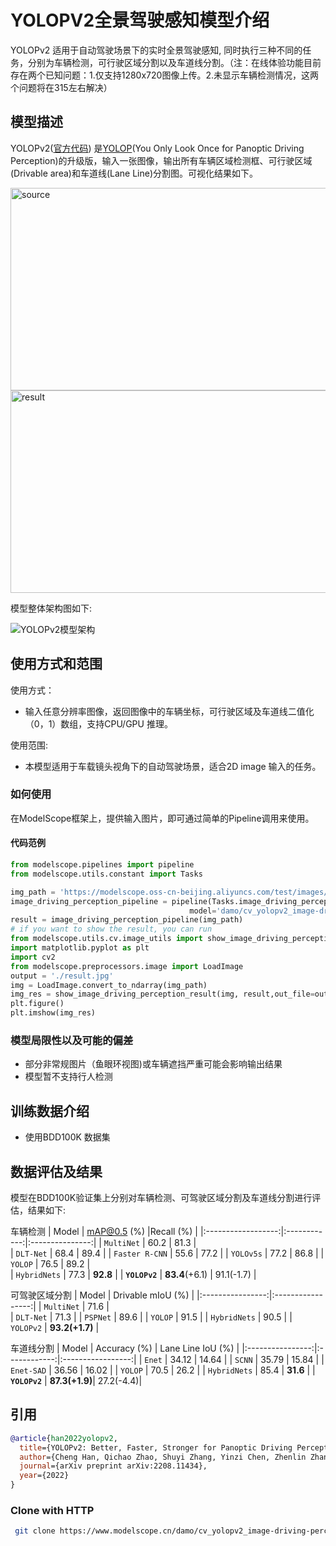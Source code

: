 
# YOLOPV2全景驾驶感知模型介绍
YOLOPv2 适用于自动驾驶场景下的实时全景驾驶感知, 同时执行三种不同的任务，分别为车辆检测，可行驶区域分割以及车道线分割。（注：在线体验功能目前存在两个已知问题：1.仅支持1280x720图像上传。2.未显示车辆检测情况，这两个问题将在315左右解决）

## 模型描述
YOLOPv2([官方代码](https://github.com/CAIC-AD/YOLOPv2)) 是[YOLOP](https://arxiv.org/abs/2108.11250)(You Only Look Once for Panoptic Driving Perception)的升级版，输入一张图像，输出所有车辆区域检测框、可行驶区域(Drivable area)和车道线(Lane Line)分割图。可视化结果如下。

<img src="https://modelscope.cn/api/v1/models/damo/cv_yolopv2_image-driving-perception_bdd100k/repo?Revision=master&FilePath=./assets/image_driving_perception.jpg&View=true" width = "576" height = "324" alt="source"/> <img src="https://modelscope.cn/api/v1/models/damo/cv_yolopv2_image-driving-perception_bdd100k/repo?Revision=master&FilePath=./assets/result.jpg&View=true" width = "576" height = "324" alt="result"/>

模型整体架构图如下:

<img src="./assets/yolopv2_arch.png"  alt="YOLOPv2模型架构"/>

## 使用方式和范围

使用方式：
- 输入任意分辨率图像，返回图像中的车辆坐标，可行驶区域及车道线二值化（0，1）数组，支持CPU/GPU 推理。

使用范围:
- 本模型适用于车载镜头视角下的自动驾驶场景，适合2D image 输入的任务。

### 如何使用

在ModelScope框架上，提供输入图片，即可通过简单的Pipeline调用来使用。

#### 代码范例
```python
from modelscope.pipelines import pipeline
from modelscope.utils.constant import Tasks

img_path = 'https://modelscope.oss-cn-beijing.aliyuncs.com/test/images/image_driving_perception.jpg'
image_driving_perception_pipeline = pipeline(Tasks.image_driving_perception,
                                        model='damo/cv_yolopv2_image-driving-perception_bdd100k')
result = image_driving_perception_pipeline(img_path)
# if you want to show the result, you can run
from modelscope.utils.cv.image_utils import show_image_driving_perception_result
import matplotlib.pyplot as plt
import cv2
from modelscope.preprocessors.image import LoadImage
output = './result.jpg'
img = LoadImage.convert_to_ndarray(img_path)
img_res = show_image_driving_perception_result(img, result,out_file=output)
plt.figure()
plt.imshow(img_res)
```

### 模型局限性以及可能的偏差

- 部分非常规图片（鱼眼环视图)或车辆遮挡严重可能会影响输出结果
- 模型暂不支持行人检测

## 训练数据介绍

- 使用BDD100K 数据集

## 数据评估及结果

模型在BDD100K验证集上分别对车辆检测、可驾驶区域分割及车道线分割进行评估，结果如下:

车辆检测
|        Model       |     mAP@0.5 (%)   |Recall (%)  |
|:------------------:|:------------:|:---------------:|
|     `MultiNet`     |        60.2      |   81.3     |  
|      `DLT-Net`     |        68.4      |  89.4     |
|   `Faster R-CNN`   |          55.6      | 77.2     |
|      `YOLOv5s`     |         77.2      | 86.8     |
|       `YOLOP`      |        76.5      | 89.2     |   
|     `HybridNets`   |          77.3      | **92.8**   | 
|    **`YOLOPv2`**   |       **83.4**(+6.1)  |   91.1(-1.7) |

可驾驶区域分割
|       Model      | Drivable mIoU (%) |
|:----------------:|:-----------------:|
|    `MultiNet`    |        71.6       |   
|     `DLT-Net`    |        71.3       | 
|     `PSPNet`     |        89.6       | 
|      `YOLOP`     |        91.5       | 
|     `HybridNets` |        90.5       | 
|     `YOLOPv2`    |   **93.2(+1.7)**  |

车道线分割
|      Model       | Accuracy (%) | Lane Line IoU (%) |
|:----------------:|:------------:|:-----------------:|
|      `Enet`      |     34.12    |       14.64       |
|      `SCNN`      |     35.79    |       15.84       |
|    `Enet-SAD`    |     36.56    |       16.02       |
|      `YOLOP`     |     70.5     |        26.2       |
|   `HybridNets`   |     85.4     |        **31.6**   |
|    **`YOLOPv2`** |   **87.3(+1.9)**|      27.2(-4.4)|


## 引用

```BibTeX
@article{han2022yolopv2,
  title={YOLOPv2: Better, Faster, Stronger for Panoptic Driving Perception},
  author={Cheng Han, Qichao Zhao, Shuyi Zhang, Yinzi Chen, Zhenlin Zhang, Jinwei Yuan},
  journal={arXiv preprint arXiv:2208.11434},
  year={2022}
}
```

### Clone with HTTP
```bash
 git clone https://www.modelscope.cn/damo/cv_yolopv2_image-driving-perception_bdd100k.git
```